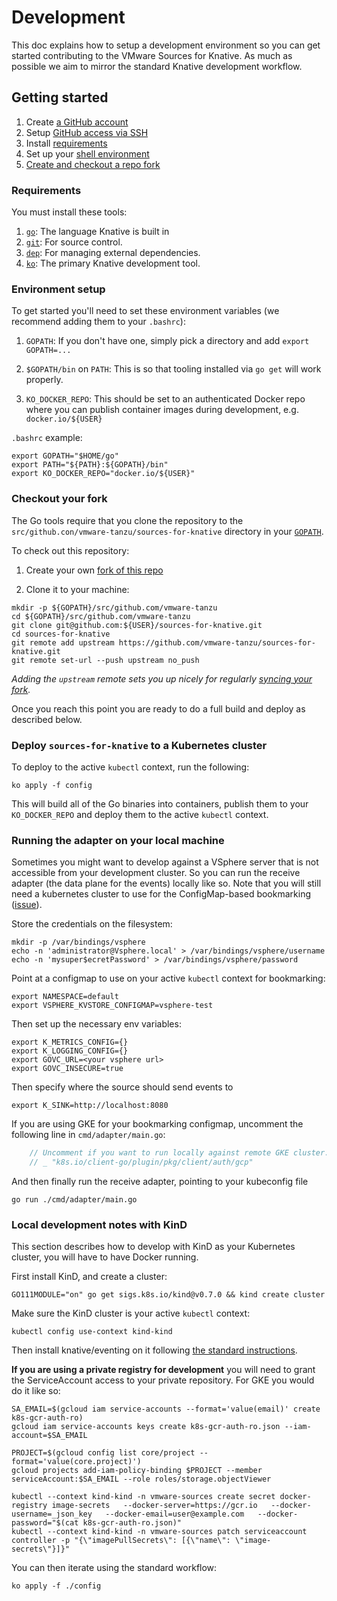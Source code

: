 # Development

This doc explains how to setup a development environment so you can get started
contributing to the VMware Sources for Knative.  As much as possible we aim to
mirror the standard Knative development workflow.

## Getting started

1. Create [a GitHub account](https://github.com/join)
1. Setup
   [GitHub access via SSH](https://help.github.com/articles/connecting-to-github-with-ssh/)
1. Install [requirements](#requirements)
1. Set up your [shell environment](#environment-setup)
1. [Create and checkout a repo fork](#checkout-your-fork)

### Requirements

You must install these tools:

1. [`go`](https://golang.org/doc/install): The language Knative
   is built in
1. [`git`](https://help.github.com/articles/set-up-git/): For source control.
1. [`dep`](https://github.com/golang/dep): For managing external dependencies.
1. [`ko`](https://github.com/google/ko): The primary Knative development tool.

### Environment setup

To get started you'll need to set these environment variables (we recommend
adding them to your `.bashrc`):

1. `GOPATH`: If you don't have one, simply pick a directory and add
   `export GOPATH=...`

1. `$GOPATH/bin` on `PATH`: This is so that tooling installed via `go get` will
   work properly.

1. `KO_DOCKER_REPO`: This should be set to an authenticated Docker repo where
   you can publish container images during development, e.g. `docker.io/${USER}`

`.bashrc` example:

```shell
export GOPATH="$HOME/go"
export PATH="${PATH}:${GOPATH}/bin"
export KO_DOCKER_REPO="docker.io/${USER}"
```

### Checkout your fork

The Go tools require that you clone the repository to the
`src/github.con/vmware-tanzu/sources-for-knative` directory in your
[`GOPATH`](https://github.com/golang/go/wiki/SettingGOPATH).

To check out this repository:

1. Create your own
   [fork of this repo](https://help.github.com/articles/fork-a-repo/)

1. Clone it to your machine:

```shell
mkdir -p ${GOPATH}/src/github.com/vmware-tanzu
cd ${GOPATH}/src/github.com/vmware-tanzu
git clone git@github.com:${USER}/sources-for-knative.git
cd sources-for-knative
git remote add upstream https://github.com/vmware-tanzu/sources-for-knative.git
git remote set-url --push upstream no_push
```

_Adding the `upstream` remote sets you up nicely for regularly
[syncing your fork](https://help.github.com/articles/syncing-a-fork/)._

Once you reach this point you are ready to do a full build and deploy as
described below.


### Deploy `sources-for-knative` to a Kubernetes cluster

To deploy to the active `kubectl` context, run the following:

```shell
ko apply -f config
```

This will build all of the Go binaries into containers, publish them to your
`KO_DOCKER_REPO` and deploy them to the active `kubectl` context.


### Running the adapter on your local machine

Sometimes you might want to develop against a VSphere server that is
not accessible from your development cluster. So you can run the receive adapter
(the data plane for the events) locally like so.  Note that you will
still need a kubernetes cluster to use for the ConfigMap-based bookmarking
([issue](https://github.com/vmware-tanzu-private/sources-for-knative/issues/16)).

Store the credentials on the filesystem:

```shell
mkdir -p /var/bindings/vsphere
echo -n 'administrator@Vsphere.local' > /var/bindings/vsphere/username
echo -n 'mysuper$ecretPassword' > /var/bindings/vsphere/password
```

Point at a configmap to use on your active `kubectl` context for bookmarking:

```shell
export NAMESPACE=default
export VSPHERE_KVSTORE_CONFIGMAP=vsphere-test
```


Then set up the necessary env variables:

```shell
export K_METRICS_CONFIG={}
export K_LOGGING_CONFIG={}
export GOVC_URL=<your vsphere url>
export GOVC_INSECURE=true
```

Then specify where the source should send events to

```shell
export K_SINK=http://localhost:8080
```

If you are using GKE for your bookmarking configmap, uncomment the following
line in `cmd/adapter/main.go`:

```go
	// Uncomment if you want to run locally against remote GKE cluster.
	// _ "k8s.io/client-go/plugin/pkg/client/auth/gcp"
```

And then finally run the receive adapter, pointing to your kubeconfig file

```shell
go run ./cmd/adapter/main.go
```


### Local development notes with KinD

This section describes how to develop with KinD as your Kubernetes cluster, you will have to have Docker running.

First install KinD, and create a cluster:

```shell
GO111MODULE="on" go get sigs.k8s.io/kind@v0.7.0 && kind create cluster
```

Make sure the KinD cluster is your active `kubectl` context:

```shell
kubectl config use-context kind-kind
```

Then install knative/eventing on it following [the standard instructions](https://knative.dev/docs/install/any-kubernetes-cluster/#installing-the-eventing-component).


**If you are using a private registry for development** you will need to grant the ServiceAccount access to your private repository.  For GKE you would do it like so:

```shell
SA_EMAIL=$(gcloud iam service-accounts --format='value(email)' create k8s-gcr-auth-ro)
gcloud iam service-accounts keys create k8s-gcr-auth-ro.json --iam-account=$SA_EMAIL

PROJECT=$(gcloud config list core/project --format='value(core.project)')
gcloud projects add-iam-policy-binding $PROJECT --member serviceAccount:$SA_EMAIL --role roles/storage.objectViewer

kubectl --context kind-kind -n vmware-sources create secret docker-registry image-secrets   --docker-server=https://gcr.io   --docker-username=_json_key   --docker-email=user@example.com   --docker-password="$(cat k8s-gcr-auth-ro.json)"
kubectl --context kind-kind -n vmware-sources patch serviceaccount controller -p "{\"imagePullSecrets\": [{\"name\": \"image-secrets\"}]}"
```

You can then iterate using the standard workflow:
```shell
ko apply -f ./config
```
